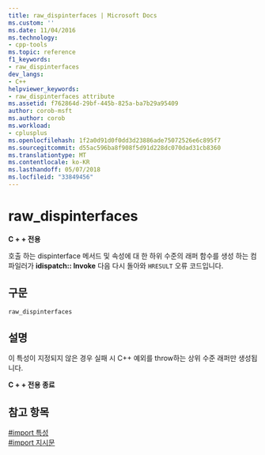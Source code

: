 ```yaml
---
title: raw_dispinterfaces | Microsoft Docs
ms.custom: ''
ms.date: 11/04/2016
ms.technology:
- cpp-tools
ms.topic: reference
f1_keywords:
- raw_dispinterfaces
dev_langs:
- C++
helpviewer_keywords:
- raw_dispinterfaces attribute
ms.assetid: f762864d-29bf-445b-825a-ba7b29a95409
author: corob-msft
ms.author: corob
ms.workload:
- cplusplus
ms.openlocfilehash: 1f2a0d91d0f0dd3d23886ade75072526e6c895f7
ms.sourcegitcommit: d55ac596ba8f908f5d91d228dc070dad31cb8360
ms.translationtype: MT
ms.contentlocale: ko-KR
ms.lasthandoff: 05/07/2018
ms.locfileid: "33849456"
---
```

# <a name="rawdispinterfaces"></a>raw_dispinterfaces
**C + + 전용**  
  
 호출 하는 dispinterface 메서드 및 속성에 대 한 하위 수준의 래퍼 함수를 생성 하는 컴파일러가 **idispatch:: Invoke** 다음 다시 돌아와 `HRESULT` 오류 코드입니다.  
  
## <a name="syntax"></a>구문  
  
```  
raw_dispinterfaces  
```  
  
## <a name="remarks"></a>설명  
 이 특성이 지정되지 않은 경우 실패 시 C++ 예외를 throw하는 상위 수준 래퍼만 생성됩니다.  
  
 **C + + 전용 종료**  
  
## <a name="see-also"></a>참고 항목  
 [#import 특성](../preprocessor/hash-import-attributes-cpp.md)   
 [#import 지시문](../preprocessor/hash-import-directive-cpp.md)
